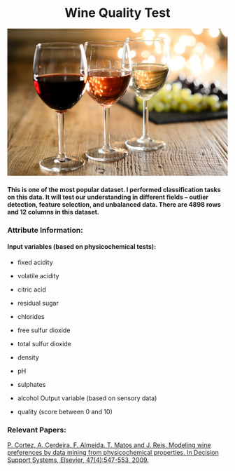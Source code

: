 # <div align="center"> Wine Quality Test </div>
<p align="center">
  <img src="image.jpg">
</p>


#### This is one of the most popular dataset. I performed classification tasks on this data. It will test our understanding in different fields – outlier detection, feature selection, and unbalanced data. There are 4898 rows and 12 columns in this dataset.

### Attribute Information:
 
#### Input variables (based on physicochemical tests): 

- fixed acidity 

- volatile acidity 

- citric acid 

- residual sugar 

- chlorides 

- free sulfur dioxide 

- total sulfur dioxide 

- density 

- pH 

- sulphates 

- alcohol Output variable (based on sensory data) 

- quality (score between 0 and 10)

### Relevant Papers:

[P. Cortez, A. Cerdeira, F. Almeida, T. Matos and J. Reis. Modeling wine preferences by data mining from physicochemical properties. 
In Decision Support Systems, Elsevier, 47(4):547-553, 2009. ](https://www.scitepress.org/Papers/2015/55519/55519.pdf)



